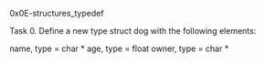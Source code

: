 0x0E-structures_typedef

Task 0.
Define a new type struct dog with the following elements:

name, type = char *
age, type = float
owner, type = char *
